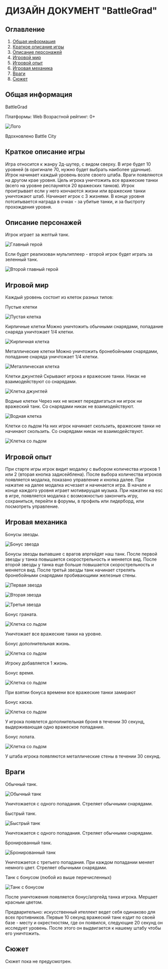 ДИЗАЙН ДОКУМЕНТ "BattleGrad"
=========================

Оглавление
-------------------------- 

1. [Общая информация](#general)
2. [Краткое описание игры](#info)
3. [Описание персонажей](#characters)
4. [Игровой мир](#world)
5. [Игровой опыт](#gameplay)
6. [Игровая механика](#mechanics)
7. [Враги](#enemies)
8. [Сюжет](#plot)

##### <a name="general"></a>
Общая информация
--------------------------  


BattleGrad

Платформы: Web
Возрастной рейтинг: 0+  

![Лого](./images/main.jpg)  

Вдохновлено Battle City 


##### <a name="info"></a>
Краткое описание игры
--------------------------  


Игра относится к жанру 2д-шутер, с видом сверху.
В игре будет 10 уровней (в оригинале 70, нужно будет выбрать наиболее удачные).
Игрок начинает каждый уровень возле своего штаба. Враги появляются на другом крае уровня. Цель игрока уничтожить все вражеские танки (всего на уровне респаунятся 20 вражеских танков). Игрок проигрывает если у него кончаются жизни или вражеские танки уничтожают штаб. Начинает игрок с 3 жизнями. В конце уровня потситывается награда в очках - за убитые танки, и за быстроту прохождения уровня.


##### <a name="characters"></a>
Описание персонажей
--------------------------  


Игрок играет за желтый танк.  

![Главный герой](./images/main-character.png)  

Если будет реализован мультиплеер - второй игрок будет играть за зеленный танк.  

![Второй главный герой](./images/main-character-2.png)  



##### <a name="world"></a>
Игровой мир
--------------------------  


Каждый уровень состоит из клеток разных типов:

Пустые клетки  

![Пустая клетка](./images/tile-empty.png)  


Кирпичные клетки
Можно уничтожить обычными снарядами, попадание снаряда уничтожает 1/4 клетки.  

![Кирпичная клетка](./images/tile-bricks.png)  


Металлические клетки
Можно уничтожить бронебойными снарядами, попадание снаряда уничтожает 1/4 клетки.  

![Металлическая клетка](./images/tile-metal.png)  


Клетки джунглей
Скрывают игрока и вражеские танки. Никак не взаимодействуют со снарядами.  

![Клетка джунглей](./images/tile-jungle.png)  


Водные клетки
Через них не может передвигаться ни игрок ни вражеский танк. Со снарядами никак не взаимодействуют.  

![Водная клетка](./images/tile-water.png)  


Клетки со льдом
На них игрок начинает скользить, вражеские танки не начинают скользить. Со снарядами никак не взаимодействуют.  

![Клетка со льдом](./images/tile-ice.png)  



##### <a name="gameplay"></a>
Игровой опыт
--------------------------  


При старте игры игрок видит модалку с выбором количества игроков 1 или 2 (вторая кнопка задисейблена).
После выбора количества игроков появляется модалка, показано управление и кнопка далее.
При нажатие на далее модалка исчезает и начинается игра.
В начале и конце каждого уровня играет мотивирущая музыка. 
При нажатии на esc в игре, появляется модалка с возможностью закончить игру, сохраниться, перейти в форумы, в профиль или лидерборд, или посмотреть управление.


##### <a name="mechanics"></a>
Игровая механика
--------------------------  


Бонусы звезды.  

![Бонус звезда](./images/bonus-star.png)  

Бонусы звезды выпавшие с врагов апргейдят наш танк. После первой звезды у танка повышается скорострельность и меняется вид. После второй звезды у танка еще больше повышается скорострельность и меняется вид. После третьй звезды танк начинает стрелять бронебойными снарядами пробивающими железные стены.  

![Первая звезда](./images/first-star.png)  

![Вторая звезда](./images/second-star.png)  

![Третья звезда](./images/third-star.png)  


Бонус граната.  

![Клетка со льдом](./images/bonus-grenade.png)  

Уничтожает все вражеские танки на уровне.

Бонус дополнительная жизнь.  

![Клетка со льдом](./images/bonus-live.png)  

Игроку добавляется 1 жизнь.

Бонус время.  

![Клетка со льдом](./images/bonus-clock.png)  

При взятии бонуса времени все вражеские танки замирают

Бонус каска.  

![Клетка со льдом](./images/bonus-helmet.png)  

У игрока появлется дополнительная броня в течении 30 секунд, выдерживающая одно вражеское попадание.

Бонус лопата.  

![Клетка со льдом](./images/bonus-shovel.png)  

У штаба игрока появляются металлические стены в течении 30 секунд.


##### <a name="enemies"></a>
Враги
--------------------------  


Обычный танк.  

![Обычный танк](./images/enemy-simple.png)  


Уничтожается с одного попадания. Стреляет обычными снарядами.

Быстрый танк.  

![Быстрый танк](./images/enemy-fast.png)  


Уничтожается с одного попадания. Стреляет обычными снарядами.

Бронированный танк.  

![Бронированный танк](./images/enemy-reinforced.png)  


Уничтожается с третьего попадания. При каждом попадании меняет немного цвет. Стреляет обычными снарядами.

Танк с бонусом (любой из выше перечисленных)  

![Танк с бонусом](./images/enemy-with-bonus.png)  


После уничтожения появляется бонус/апргейд танка игрока. Мерцает красным цветом.

Предварительно: искусственный ителлект ведет себя одинаково для всех противников. Первые 10 секунд вражеский танк ездит по своей базе - месту и окрестностям, где он появился, следующие 20 секунд он исследует уровень. После этого он выдвигается к нашему штабу чтобы его уничтожить.


##### <a name="plot"></a>
Сюжет
--------------------------  


Сюжет пока не предусмотрен.
